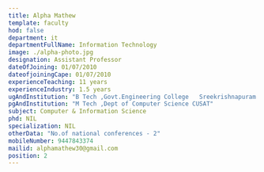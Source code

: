 ```yaml
---
title: Alpha Mathew
template: faculty
hod: false
department: it
departmentFullName: Information Technology
image: ./alpha-photo.jpg
designation: Assistant Professor
dateOfJoining: 01/07/2010
dateofjoiningCape: 01/07/2010
experienceTeaching: 11 years
experienceIndustry: 1.5 years
ugAndInstitution: "B Tech ,Govt.Engineering College   Sreekrishnapuram Calicut University"
pgAndInstitution: "M Tech ,Dept of Computer Science CUSAT"
subject: Computer & Information Science
phd: NIL
specialization: NIL
otherData: "No.of national conferences - 2"
mobileNumber: 9447843374
mailid: alphamathew30@gmail.com
position: 2
---
```

